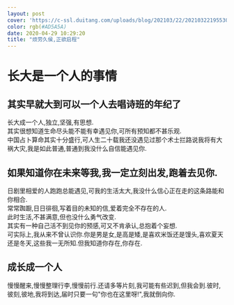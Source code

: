 ```yaml
---
layout: post
cover: 'https://c-ssl.duitang.com/uploads/blog/202103/22/20210322195530_87b95.thumb.1000_0.jpeg'
color: rgb(#AD5A5A)
date: 2020-04-29 10:29:20
title: "烦劳久侯,正欲启程"
---
```

# 长大是一个人的事情


## 其实早就大到可以一个人去唱诗班的年纪了


长大成一个人,独立,坚强,有思想.    
其实很想知道生命尽头能不能有幸遇见你,可所有预知都不甚乐观.    
中国占卜算命其实十分盛行,可人生二十载我还没遇见过那个术士拦路说我将有大祸大灾,我是如此普通,普通到我没什么自信能遇见你.   

## 如果知道你在未来等我,我一定立刻出发,跑着去见你.


日剧里相爱的人跑跑总能遇见,可我的生活太大,我没什么信心正在走的这条路能和你相合.    
常常踟蹰,日日徘徊,写着目的未知的信,爱着完全不存在的人.    
此时生活,不甚满意,但也没什么勇气改变.    
其实有一种自己活不到见你的预感,可又不肯承认,总抱着个妄想.    
可实际上,我从来不曾认识你.你是男是女,是高是矮,是喜欢米饭还是馒头,喜欢夏天还是冬天,这些我一无所知.但我知道你存在,你存在.   

## 成长成一个人


慢慢醒来,慢慢整理行李,慢慢前行.还请多等片刻,我可能有些迟到,但我会到.彼时,彼刻,彼地,我将到达,届时只要一句"你也在这里呀!",我就倒向你.
